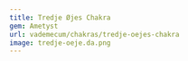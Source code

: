 ```yaml
---
title: Tredje Øjes Chakra
gem: Ametyst
url: vademecum/chakras/tredje-oejes-chakra
image: tredje-oeje.da.png
---
```

